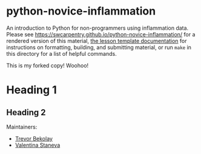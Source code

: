 python-novice-inflammation
==========================

An introduction to Python for non-programmers using inflammation data.
Please see <https://swcarpentry.github.io/python-novice-inflammation/> for a rendered version of this material,
[the lesson template documentation][lesson-example]
for instructions on formatting, building, and submitting material,
or run `make` in this directory for a list of helpful commands.

This is my forked copy! Woohoo!

# Heading 1

## Heading 2

Maintainers:

* [Trevor Bekolay][bekolay_trevor]
* [Valentina Staneva][staneva_valentina]

[lesson-example]: https://swcarpentry.github.io/lesson-example
[bekolay_trevor]: http://software-carpentry.org/team/#bekolay_trevor
[staneva_valentina]: http://software-carpentry.org/team/#staneva_valentina
